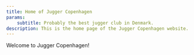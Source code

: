 ```yaml
---
title: Home of Jugger Copenhagen
params:
    subtitle: Probably the best jugger club in Denmark.
description: This is the home page of the Jugger Copenhagen website.
---
```


Welcome to Jugger Copenhagen!